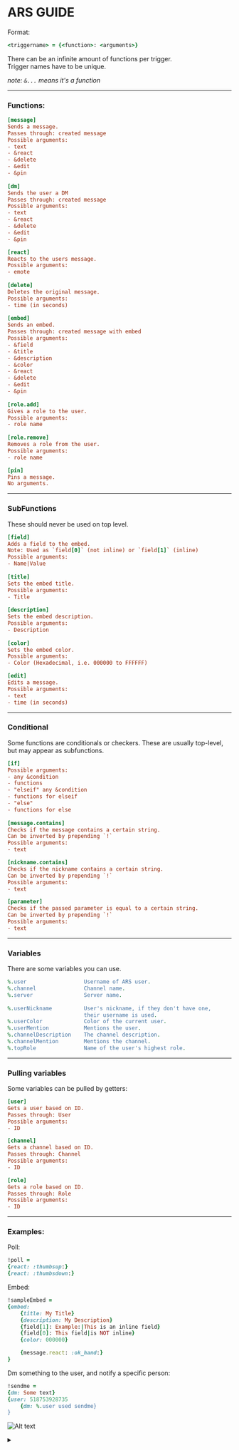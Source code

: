 
# ARS GUIDE  
  
Format:   
```ruby  
<triggername> = {<function>: <arguments>}  
```  
There can be an infinite amount of functions per trigger.  
Trigger names have to be unique.  
  
*note: `&...` means it's a function*   

---

### Functions:  
```ini  
[message]  
Sends a message.  
Passes through: created message
Possible arguments:  
- text  
- &react  
- &delete
- &edit
- &pin
  
[dm]  
Sends the user a DM
Passes through: created message
Possible arguments:
- text  
- &react  
- &delete
- &edit
- &pin

[react]  
Reacts to the users message.  
Possible arguments:  
- emote
  
[delete]  
Deletes the original message.  
Possible arguments:  
- time (in seconds)
  
[embed]  
Sends an embed.
Passes through: created message with embed
Possible arguments:  
- &field  
- &title  
- &description  
- &color  
- &react  
- &delete  
- &edit
- &pin
  
[role.add]  
Gives a role to the user.  
Possible arguments:  
- role name  
  
[role.remove]  
Removes a role from the user.  
Possible arguments:  
- role name

[pin]
Pins a message.
No arguments.
```  
---
  
### SubFunctions  
These should never be used on top level.
```ini  
[field]  
Adds a field to the embed.  
Note: Used as `field[0]` (not inline) or `field[1]` (inline)  
Possible arguments:  
- Name|Value  
  
[title]  
Sets the embed title.  
Possible arguments:  
- Title  
  
[description]  
Sets the embed description.  
Possible arguments:  
- Description  
  
[color]  
Sets the embed color.  
Possible arguments:  
- Color (Hexadecimal, i.e. 000000 to FFFFFF)

[edit]
Edits a message.
Possible arguments:
- text
- time (in seconds)
```  
---
  
### Conditional  
Some functions are conditionals or checkers. These are usually top-level, but may appear as subfunctions.  
```ini  
[if]  
Possible arguments:  
- any &condition  
- functions
- "elseif" any &condition
- functions for elseif
- "else"  
- functions for else 
  
[message.contains]
Checks if the message contains a certain string.
Can be inverted by prepending `!`
Possible arguments:  
- text

[nickname.contains]
Checks if the nickname contains a certain string.
Can be inverted by prepending `!`
Possible arguments:
- text

[parameter]
Checks if the passed parameter is equal to a certain string.
Can be inverted by prepending `!`
Possible arguments:
- text
```  
---

### Variables  
There are some variables you can use.  
```ruby  
%.user                  Username of ARS user.  
%.channel               Channel name.  
%.server                Server name.  
  
%.userNickname          User's nickname, if they don't have one,  
                        their username is used.
%.userColor             Color of the current user.  
%.userMention           Mentions the user.  
%.channelDescription    The channel description.  
%.channelMention        Mentions the channel.  
%.topRole               Name of the user's highest role.  
```
---

### Pulling variables
Some variables can be pulled by getters:
```ini
[user]
Gets a user based on ID.
Passes through: User
Possible arguments:
- ID

[channel]
Gets a channel based on ID.
Passes through: Channel
Possible arguments:
- ID

[role]
Gets a role based on ID.
Passes through: Role
Possible arguments:
- ID
```
---

### Examples:  
Poll:  
```ruby  
!poll = 
{react: :thumbsup:}  
{react: :thumbsdown:}  
```  
  
Embed:  
```ruby  
!sampleEmbed = 
{embed:  
    {title: My Title}
    {description: My Description}
    {field[1]: Example:|This is an inline field}
    {field[0]: This field|is NOT inline}
    {color: 000000}

    {message.react: :ok_hand:}  
}
```

Dm something to the user, and notify a specific person:
```ruby
!sendme = 
{dm: Some text}
{user: 518753928735
    {dm: %.user used sendme}
}
```

![Alt text](https://g.gravizo.com/source/marker_10?https%3A%2F%2Fraw.githubusercontent.com%2FAllTheMods%2FAllTheBots%2Fmaster%2Fdata%2FARSGuide.md)

<details> 
<summary></summary>
marker_10
digraph Example {
  graph[pad="0.5", nodesep="1", ranksep="2"]
  rankdir="LR"

  Init[shape=Msquare]
  Init -> function_message
  Init -> function_dm
  Init -> function_react
  Init -> function_delete
  Init -> function_embed
  Init -> function_role_add
  Init -> function_role_remove
  Init -> function_pin
  Init -> get_member
  Init -> get_role
  Init -> get_channel
  Init -> conditional_if

  subgraph cluster_0 {
    label = "Functions"
    function_message
    function_dm
    function_react
    function_delete
    function_embed
    function_role_add
    function_role_remove
    function_pin
    function_edit
  }

  subgraph cluster_1 {
  label = "getters"
  get_member
  get_role
  get_channel
  }

  subgraph cluster_2 {
  label = "Variable Types"
  Member
  Channel
  Message
  Role
  Boolean
  }

  subgraph cluster_3 {
  label = "Conditions"
  conditional_if
  }

  get_member -> Member
  get_role -> Role
  get_channel -> Channel

  Member -> function_message
  Member -> function_dm
  Member -> function_role_add
  Member -> function_role_remove
  Channel -> function_message
  Channel -> function_embed
  Message -> function_react
  Message -> function_delete
  Message -> function_edit
  Message -> function_pin

  function_message -> Message
  function_embed -> Message
  function_dm -> Message

  conditional_if -> Init
}
marker_10
</details>